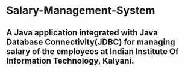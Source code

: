 # Salary-Management-System
## A Java application integrated with Java Database Connectivity(JDBC) for managing salary of the employees at Indian Institute Of Information Technology, Kalyani.
